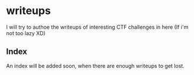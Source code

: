 # writeups

I will try to authoe the writeups of interesting CTF challenges in here (If i'm not too lazy XD)

## Index

An index will be added soon, when there are enough writeups to get lost.
